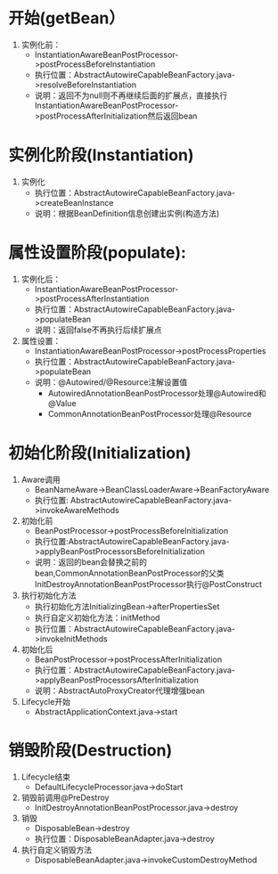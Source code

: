 
# 开始(getBean）

1. 实例化前：
    - InstantiationAwareBeanPostProcessor->postProcessBeforeInstantiation
    - 执行位置：AbstractAutowireCapableBeanFactory.java->resolveBeforeInstantiation
    - 说明：返回不为null则不再继续后面的扩展点，直接执行InstantiationAwareBeanPostProcessor->postProcessAfterInitialization然后返回bean

# 实例化阶段(Instantiation)

1. 实例化
    - 执行位置：AbstractAutowireCapableBeanFactory.java->createBeanInstance
    - 说明：根据BeanDefinition信息创建出实例(构造方法)

# 属性设置阶段(populate):

1. 实例化后：
    - InstantiationAwareBeanPostProcessor->postProcessAfterInstantiation
    - 执行位置：AbstractAutowireCapableBeanFactory.java->populateBean
    - 说明：返回false不再执行后续扩展点
2. 属性设置：
    - InstantiationAwareBeanPostProcessor->postProcessProperties
    - 执行位置：AbstractAutowireCapableBeanFactory.java->populateBean
    - 说明：@Autowired/@Resource注解设置值
      - AutowiredAnnotationBeanPostProcessor处理@Autowired和@Value
      - CommonAnnotationBeanPostProcessor处理@Resource

# 初始化阶段(Initialization)

1. Aware调用
   - BeanNameAware->BeanClassLoaderAware->BeanFactoryAware
   - 执行位置: AbstractAutowireCapableBeanFactory.java->invokeAwareMethods
2. 初始化前
    - BeanPostProcessor->postProcessBeforeInitialization
    - 执行位置:AbstractAutowireCapableBeanFactory.java->applyBeanPostProcessorsBeforeInitialization
    - 说明：返回的bean会替换之前的bean,CommonAnnotationBeanPostProcessor的父类InitDestroyAnnotationBeanPostProcessor执行@PostConstruct
3. 执行初始化方法
   - 执行初始化方法InitializingBean->afterPropertiesSet
   - 执行自定义初始化方法：initMethod
   - 执行位置：AbstractAutowireCapableBeanFactory.java->invokeInitMethods
4. 初始化后
   - BeanPostProcessor->postProcessAfterInitialization
   - 执行位置：AbstractAutowireCapableBeanFactory.java->applyBeanPostProcessorsAfterInitialization
   - 说明：AbstractAutoProxyCreator代理增强bean
5. Lifecycle开始
   - AbstractApplicationContext.java->start
# 销毁阶段(Destruction)

1. Lifecycle结束
   - DefaultLifecycleProcessor.java->doStart
2. 销毁前调用@PreDestroy
   - InitDestroyAnnotationBeanPostProcessor.java->destroy
3. 销毁
   - DisposableBean->destroy
   - 执行位置：DisposableBeanAdapter.java->destroy
4. 执行自定义销毁方法
   - DisposableBeanAdapter.java->invokeCustomDestroyMethod
